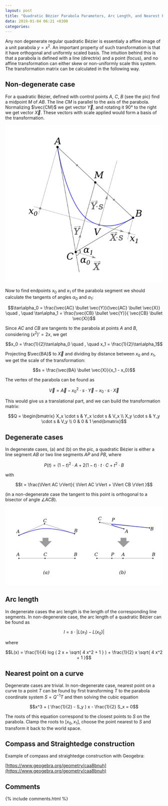 ```yaml
---
layout: post
title: "Quadratic Bézier Parabola Parameters, Arc Length, and Nearest Point on a Curve"
data: 2019-01-04 06:21 +0300
categories: 
---
```


Any non degenerate regular quadratic Bézier is essentialy a affine image of a unit parabola $y=x^2$. An important property of such transformation is that it have orthogonal and uniformly scaled basis. The intuition behind this is that a parabola is defined with a line (directrix) and a point (focus), and no affine transformation can either skew or non-uniformly scale this system. The transformation matrix can be calculated in the following way.

## Non-degenerate case

For a quadratic Bézier, defined with control points $A$, $C$, $B$ (see the pic) find a midpoint $M$ of $AB$. The line $CM$ is parallel to the axis of the parabola. Normalizing $\vec{CM}$ we get vector $\vec{Y}$, and rotating it 90° to the right we get vector $\vec{X}$. These vectors with scale applied would form a basis of the transformation.

![](/assets/qbez-parabola1.png)

Now to find endpoints $x_0$ and $x_1$ of the parabola segment we should calculate the tangents of angles $\alpha_0$ and $\alpha_1$:

$$\tan\alpha_0 = \frac{\vec{AC} \bullet \vec{Y}}{\vec{AC} \bullet \vec{X}} \quad , \quad \tan\alpha_1 = \frac{\vec{CB} \bullet \vec{Y}}{ \vec{CB} \bullet \vec{X}}$$

Since $AC$ and $CB$ are tangents to the parabola at points $A$ and $B$, considering $(x^2)' = 2 x$, we get

$$x_0 = \frac{1}{2}\tan\alpha_0 \quad , \quad x_1 = \frac{1}{2}\tan\alpha_1$$

Projecting $\vec{BA}$ to $\vec{X}$ and dividing by distance between $x_0$ and $x_1$, we get the scale of the transformation:

$$s = \frac{\vec{BA} \bullet \vec{X}}{x_1 - x_0}$$

The vertex of the parabola can be found as

$$\vec{V} = \vec{A} - x_0^2 \cdot s \cdot \vec{Y} - x_0 \cdot s \cdot \vec{X}$$

This would give us a translational part, and we can build the transformation matrix:

$$Q = \begin{bmatrix} X_x \cdot s & Y_x \cdot s & V_x \\ X_y \cdot s & Y_y \cdot s & V_y \\ 0 & 0 & 1 \end{bmatrix}$$

## Degenerate cases

In degenerate cases, (a) and (b) on the pic, a quadratic Bézier is either a line segment $AB$ or two line segments $AP$ and $PB$, where

$$P(t) = (1-t)^2 \cdot A + 2 (1-t) \cdot t \cdot C + t^2 \cdot B$$

with

$$t = \frac{\lVert AC \rVert}{ \lVert AC \rVert + \lVert CB \rVert }$$

(in a non-degenerate case the tangent to this point is orthogonal to a bisector of angle $\angle ACB$).

![](/assets/qbez-parabola2.png)    

## Arc length

In degenerate cases the arc length is the length of the corresponding line segments. In non-degenerate case, the arc length of a quadratic Bézier can be found as

$$l = s \cdot \lvert L(x_1) - L(x_0) \rvert$$

where

$$L(x) = \frac{1}{4} log ( 2 x + \sqrt{ 4 x^2 + 1 } ) + \frac{1}{2} x \sqrt{ 4 x^2 + 1 }$$

## Nearest point on a curve

Degenerate cases are trivial. In non-degenerate case, nearest point on a curve to a point $T$ can be found by first transforming $T$ to the parabola coordinate system $S = Q^{-1} T$ and then solving the cubic equation

$$x^3 + ( \frac{1}{2} - S_y ) x - \frac{1}{2} S_x = 0$$

The roots of this equation correspond to the closest points to $S$ on the parabola. Clamp the roots to $[x_0,x_1]$, choose the point nearest to $S$ and transform it back to the world space.

## Compass and Straightedge construction

Example of compass and straightedge construction with Geogebra:
    
[https://www.geogebra.org/geometry/caa8bnuh](https://www.geogebra.org/geometry/caa8bnuh)

## Comments

{% include comments.html %}